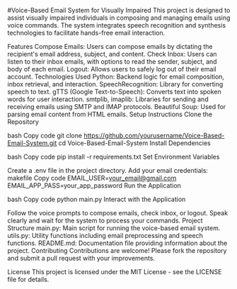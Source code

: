 #Voice-Based Email System for Visually Impaired
This project is designed to assist visually impaired individuals in composing and managing emails using voice commands. The system integrates speech recognition and synthesis technologies to facilitate hands-free email interaction.

Features
Compose Emails: Users can compose emails by dictating the recipient's email address, subject, and content.
Check Inbox: Users can listen to their inbox emails, with options to read the sender, subject, and body of each email.
Logout: Allows users to safely log out of their email account.
Technologies Used
Python: Backend logic for email composition, inbox retrieval, and interaction.
SpeechRecognition: Library for converting speech to text.
gTTS (Google Text-to-Speech): Converts text into spoken words for user interaction.
smtplib, imaplib: Libraries for sending and receiving emails using SMTP and IMAP protocols.
Beautiful Soup: Used for parsing email content from HTML emails.
Setup Instructions
Clone the Repository

bash
Copy code
git clone https://github.com/yourusername/Voice-Based-Email-System.git
cd Voice-Based-Email-System
Install Dependencies

bash
Copy code
pip install -r requirements.txt
Set Environment Variables

Create a .env file in the project directory.
Add your email credentials:
makefile
Copy code
EMAIL_USER=your_email@gmail.com
EMAIL_APP_PASS=your_app_password
Run the Application

bash
Copy code
python main.py
Interact with the Application

Follow the voice prompts to compose emails, check inbox, or logout.
Speak clearly and wait for the system to process your commands.
Project Structure
main.py: Main script for running the voice-based email system.
utils.py: Utility functions including email preprocessing and speech functions.
README.md: Documentation file providing information about the project.
Contributing
Contributions are welcome! Please fork the repository and submit a pull request with your improvements.

License
This project is licensed under the MIT License - see the LICENSE file for details.

